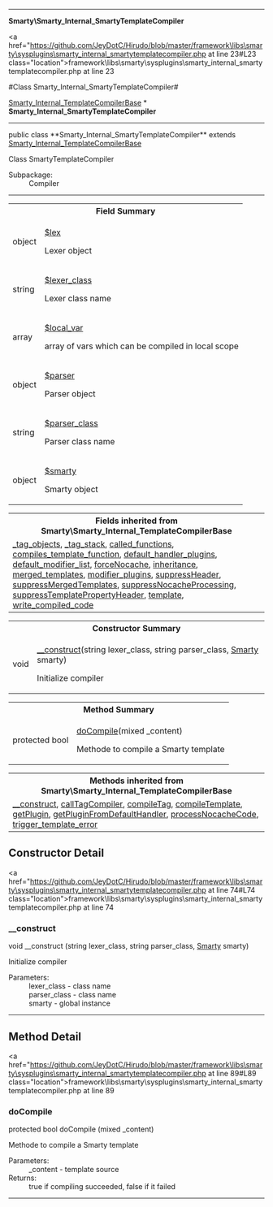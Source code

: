 
- - -

**Smarty\Smarty_Internal_SmartyTemplateCompiler**


<a href="https://github.com/JeyDotC/Hirudo/blob/master/framework\libs\smarty\sysplugins\smarty_internal_smartytemplatecompiler.php at line 23#L23 class="location">framework\libs\smarty\sysplugins\smarty_internal_smartytemplatecompiler.php at line 23</a>

#Class Smarty_Internal_SmartyTemplateCompiler#

<a href="https://github.com/JeyDotC/Hirudo-docs/blob/master/smarty/smarty_internal_templatecompilerbase.html">Smarty_Internal_TemplateCompilerBase</a>
    * **Smarty_Internal_SmartyTemplateCompiler**




- - -

<p class="signature">public  class **Smarty_Internal_SmartyTemplateCompiler**
extends <a href="https://github.com/JeyDotC/Hirudo-docs/blob/master/smarty/smarty_internal_templatecompilerbase.html">Smarty_Internal_TemplateCompilerBase</a>

</p>

<div class="comment" id="overview_description"><p>Class SmartyTemplateCompiler</p></div>

<dl>
<dt>Subpackage:</dt>
<dd>Compiler</dd>
</dl>


- - -



<table id="summary_field">
<tr><th colspan="2">Field Summary</th></tr>
<tr>
<td><span class='k'></span> <span class='nx'>object</span></td>
<td class="description"><p class="name" ><a href="#lex"> $lex</a>
                                </p><p class="description">Lexer object</p></td>
</tr>
<tr>
<td><span class='k'></span> <span class='nx'>string</span></td>
<td class="description"><p class="name" ><a href="#lexer_class"> $lexer_class</a>
                                </p><p class="description">Lexer class name</p></td>
</tr>
<tr>
<td><span class='k'></span> <span class='nx'>array</span></td>
<td class="description"><p class="name" ><a href="#local_var"> $local_var</a>
                                </p><p class="description">array of vars which can be compiled in local scope</p></td>
</tr>
<tr>
<td><span class='k'></span> <span class='nx'>object</span></td>
<td class="description"><p class="name" ><a href="#parser"> $parser</a>
                                </p><p class="description">Parser object</p></td>
</tr>
<tr>
<td><span class='k'></span> <span class='nx'>string</span></td>
<td class="description"><p class="name" ><a href="#parser_class"> $parser_class</a>
                                </p><p class="description">Parser class name</p></td>
</tr>
<tr>
<td><span class='k'></span> <span class='nx'>object</span></td>
<td class="description"><p class="name" ><a href="#smarty"> $smarty</a>
                                </p><p class="description">Smarty object</p></td>
</tr>
</table>

<table class="inherit">
<tr><th colspan="2">Fields inherited from Smarty\Smarty_Internal_TemplateCompilerBase</th></tr>
<tr><td><a href="https://github.com/JeyDotC/Hirudo-docs/blob/master/smarty/smarty_internal_templatecompilerbase.html#_tag_objects">_tag_objects</a>, <a href="https://github.com/JeyDotC/Hirudo-docs/blob/master/smarty/smarty_internal_templatecompilerbase.html#_tag_stack">_tag_stack</a>, <a href="https://github.com/JeyDotC/Hirudo-docs/blob/master/smarty/smarty_internal_templatecompilerbase.html#called_functions">called_functions</a>, <a href="https://github.com/JeyDotC/Hirudo-docs/blob/master/smarty/smarty_internal_templatecompilerbase.html#compiles_template_function">compiles_template_function</a>, <a href="https://github.com/JeyDotC/Hirudo-docs/blob/master/smarty/smarty_internal_templatecompilerbase.html#default_handler_plugins">default_handler_plugins</a>, <a href="https://github.com/JeyDotC/Hirudo-docs/blob/master/smarty/smarty_internal_templatecompilerbase.html#default_modifier_list">default_modifier_list</a>, <a href="https://github.com/JeyDotC/Hirudo-docs/blob/master/smarty/smarty_internal_templatecompilerbase.html#forceNocache">forceNocache</a>, <a href="https://github.com/JeyDotC/Hirudo-docs/blob/master/smarty/smarty_internal_templatecompilerbase.html#inheritance">inheritance</a>, <a href="https://github.com/JeyDotC/Hirudo-docs/blob/master/smarty/smarty_internal_templatecompilerbase.html#merged_templates">merged_templates</a>, <a href="https://github.com/JeyDotC/Hirudo-docs/blob/master/smarty/smarty_internal_templatecompilerbase.html#modifier_plugins">modifier_plugins</a>, <a href="https://github.com/JeyDotC/Hirudo-docs/blob/master/smarty/smarty_internal_templatecompilerbase.html#suppressHeader">suppressHeader</a>, <a href="https://github.com/JeyDotC/Hirudo-docs/blob/master/smarty/smarty_internal_templatecompilerbase.html#suppressMergedTemplates">suppressMergedTemplates</a>, <a href="https://github.com/JeyDotC/Hirudo-docs/blob/master/smarty/smarty_internal_templatecompilerbase.html#suppressNocacheProcessing">suppressNocacheProcessing</a>, <a href="https://github.com/JeyDotC/Hirudo-docs/blob/master/smarty/smarty_internal_templatecompilerbase.html#suppressTemplatePropertyHeader">suppressTemplatePropertyHeader</a>, <a href="https://github.com/JeyDotC/Hirudo-docs/blob/master/smarty/smarty_internal_templatecompilerbase.html#template">template</a>, <a href="https://github.com/JeyDotC/Hirudo-docs/blob/master/smarty/smarty_internal_templatecompilerbase.html#write_compiled_code">write_compiled_code</a></td></tr></table>

<table id="summary_constructor">
<tr><th colspan="2">Constructor Summary</th></tr>
<tr>
<td><span class='k'></span> <span class='nx'>void</span></td>
<td class="description"><p class="name"><a href="#__construct">__construct</a>(string lexer_class, string parser_class, <a href="../smarty/smarty.html">Smarty</a> smarty)</p><p class="description">Initialize compiler</p></td>
</tr>
</table>

<table id="summary_method">
<tr><th colspan="2">Method Summary</th></tr>
<tr>
<td><span class='k'>protected </span> <span class='nx'>bool</span></td>
<td class="description"><p class="name"><a href="#docompile">doCompile</a>(mixed _content)</p><p class="description">Methode to compile a Smarty template</p></td>
</tr>
</table>

<table class="inherit">
<tr><th colspan="2">Methods inherited from Smarty\Smarty_Internal_TemplateCompilerBase</th></tr>
<tr><td><a href="https://github.com/JeyDotC/Hirudo-docs/blob/master/smarty/smarty_internal_templatecompilerbase.html#__construct()">__construct</a>, <a href="https://github.com/JeyDotC/Hirudo-docs/blob/master/smarty/smarty_internal_templatecompilerbase.html#callTagCompiler()">callTagCompiler</a>, <a href="https://github.com/JeyDotC/Hirudo-docs/blob/master/smarty/smarty_internal_templatecompilerbase.html#compileTag()">compileTag</a>, <a href="https://github.com/JeyDotC/Hirudo-docs/blob/master/smarty/smarty_internal_templatecompilerbase.html#compileTemplate()">compileTemplate</a>, <a href="https://github.com/JeyDotC/Hirudo-docs/blob/master/smarty/smarty_internal_templatecompilerbase.html#getPlugin()">getPlugin</a>, <a href="https://github.com/JeyDotC/Hirudo-docs/blob/master/smarty/smarty_internal_templatecompilerbase.html#getPluginFromDefaultHandler()">getPluginFromDefaultHandler</a>, <a href="https://github.com/JeyDotC/Hirudo-docs/blob/master/smarty/smarty_internal_templatecompilerbase.html#processNocacheCode()">processNocacheCode</a>, <a href="https://github.com/JeyDotC/Hirudo-docs/blob/master/smarty/smarty_internal_templatecompilerbase.html#trigger_template_error()">trigger_template_error</a></td></tr></table>

<h2 id="detail_method">Constructor Detail</h2>

<a href="https://github.com/JeyDotC/Hirudo/blob/master/framework\libs\smarty\sysplugins\smarty_internal_smartytemplatecompiler.php at line 74#L74 class="location">framework\libs\smarty\sysplugins\smarty_internal_smartytemplatecompiler.php at line 74</a>

<h3 id="__construct">__construct</h3>
<span class='k'></span> <span class='nx'>void</span> <span class='nf'>__construct</span> (string lexer_class, string parser_class, <a href="../smarty/smarty.html">Smarty</a> smarty)

<div class="details">
<p>Initialize compiler</p><dl>
<dt>Parameters:</dt>
<dd>lexer_class - class name</dd>
<dd>parser_class - class name</dd>
<dd>smarty - global instance</dd>
</dl>
</div>

- - -

<h2 id="detail_method">Method Detail</h2>

<a href="https://github.com/JeyDotC/Hirudo/blob/master/framework\libs\smarty\sysplugins\smarty_internal_smartytemplatecompiler.php at line 89#L89 class="location">framework\libs\smarty\sysplugins\smarty_internal_smartytemplatecompiler.php at line 89</a>

<h3 id="doCompile()">doCompile</h3>
<span class='k'>protected </span> <span class='nx'>bool</span> <span class='nf'>doCompile</span> (mixed _content)

<div class="details">
<p>Methode to compile a Smarty template</p><dl>
<dt>Parameters:</dt>
<dd>_content - template source</dd>
<dt>Returns:</dt>
<dd>true if compiling succeeded, false if it failed</dd>
</dl>
</div>

- - -


